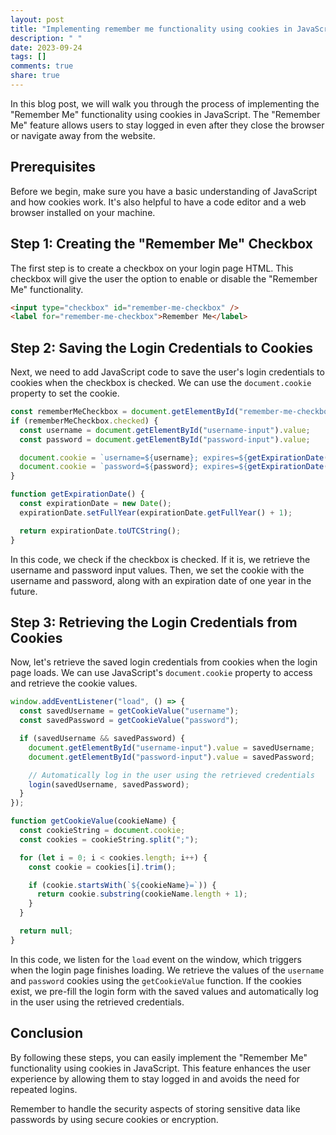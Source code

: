 ```yaml
---
layout: post
title: "Implementing remember me functionality using cookies in JavaScript"
description: " "
date: 2023-09-24
tags: []
comments: true
share: true
---
```


In this blog post, we will walk you through the process of implementing the "Remember Me" functionality using cookies in JavaScript. The "Remember Me" feature allows users to stay logged in even after they close the browser or navigate away from the website.

## Prerequisites
Before we begin, make sure you have a basic understanding of JavaScript and how cookies work. It's also helpful to have a code editor and a web browser installed on your machine.

## Step 1: Creating the "Remember Me" Checkbox
The first step is to create a checkbox on your login page HTML. This checkbox will give the user the option to enable or disable the "Remember Me" functionality.

```html
<input type="checkbox" id="remember-me-checkbox" />
<label for="remember-me-checkbox">Remember Me</label>
```

## Step 2: Saving the Login Credentials to Cookies
Next, we need to add JavaScript code to save the user's login credentials to cookies when the checkbox is checked. We can use the `document.cookie` property to set the cookie.

```javascript
const rememberMeCheckbox = document.getElementById("remember-me-checkbox");
if (rememberMeCheckbox.checked) {
  const username = document.getElementById("username-input").value;
  const password = document.getElementById("password-input").value;

  document.cookie = `username=${username}; expires=${getExpirationDate()}`;
  document.cookie = `password=${password}; expires=${getExpirationDate()}`;
}

function getExpirationDate() {
  const expirationDate = new Date();
  expirationDate.setFullYear(expirationDate.getFullYear() + 1);

  return expirationDate.toUTCString();
}
```

In this code, we check if the checkbox is checked. If it is, we retrieve the username and password input values. Then, we set the cookie with the username and password, along with an expiration date of one year in the future.

## Step 3: Retrieving the Login Credentials from Cookies
Now, let's retrieve the saved login credentials from cookies when the login page loads. We can use JavaScript's `document.cookie` property to access and retrieve the cookie values.

```javascript
window.addEventListener("load", () => {
  const savedUsername = getCookieValue("username");
  const savedPassword = getCookieValue("password");

  if (savedUsername && savedPassword) {
    document.getElementById("username-input").value = savedUsername;
    document.getElementById("password-input").value = savedPassword;

    // Automatically log in the user using the retrieved credentials
    login(savedUsername, savedPassword);
  }
});

function getCookieValue(cookieName) {
  const cookieString = document.cookie;
  const cookies = cookieString.split(";");

  for (let i = 0; i < cookies.length; i++) {
    const cookie = cookies[i].trim();

    if (cookie.startsWith(`${cookieName}=`)) {
      return cookie.substring(cookieName.length + 1);
    }
  }

  return null;
}
```

In this code, we listen for the `load` event on the window, which triggers when the login page finishes loading. We retrieve the values of the `username` and `password` cookies using the `getCookieValue` function. If the cookies exist, we pre-fill the login form with the saved values and automatically log in the user using the retrieved credentials.

## Conclusion
By following these steps, you can easily implement the "Remember Me" functionality using cookies in JavaScript. This feature enhances the user experience by allowing them to stay logged in and avoids the need for repeated logins.

Remember to handle the security aspects of storing sensitive data like passwords by using secure cookies or encryption.